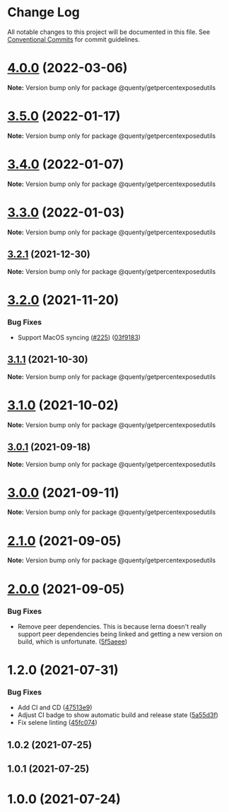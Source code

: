 # Change Log

All notable changes to this project will be documented in this file.
See [Conventional Commits](https://conventionalcommits.org) for commit guidelines.

# [4.0.0](https://github.com/Quenty/NevermoreEngine/compare/@quenty/getpercentexposedutils@3.5.0...@quenty/getpercentexposedutils@4.0.0) (2022-03-06)

**Note:** Version bump only for package @quenty/getpercentexposedutils





# [3.5.0](https://github.com/Quenty/NevermoreEngine/compare/@quenty/getpercentexposedutils@3.4.0...@quenty/getpercentexposedutils@3.5.0) (2022-01-17)

**Note:** Version bump only for package @quenty/getpercentexposedutils





# [3.4.0](https://github.com/Quenty/NevermoreEngine/compare/@quenty/getpercentexposedutils@3.3.0...@quenty/getpercentexposedutils@3.4.0) (2022-01-07)

**Note:** Version bump only for package @quenty/getpercentexposedutils





# [3.3.0](https://github.com/Quenty/NevermoreEngine/compare/@quenty/getpercentexposedutils@3.2.1...@quenty/getpercentexposedutils@3.3.0) (2022-01-03)

**Note:** Version bump only for package @quenty/getpercentexposedutils





## [3.2.1](https://github.com/Quenty/NevermoreEngine/compare/@quenty/getpercentexposedutils@3.2.0...@quenty/getpercentexposedutils@3.2.1) (2021-12-30)

**Note:** Version bump only for package @quenty/getpercentexposedutils





# [3.2.0](https://github.com/Quenty/NevermoreEngine/compare/@quenty/getpercentexposedutils@3.1.1...@quenty/getpercentexposedutils@3.2.0) (2021-11-20)


### Bug Fixes

* Support MacOS syncing ([#225](https://github.com/Quenty/NevermoreEngine/issues/225)) ([03f9183](https://github.com/Quenty/NevermoreEngine/commit/03f918392c6a5bdd33f8a17c38de371d1e06c67a))





## [3.1.1](https://github.com/Quenty/NevermoreEngine/compare/@quenty/getpercentexposedutils@3.1.0...@quenty/getpercentexposedutils@3.1.1) (2021-10-30)

**Note:** Version bump only for package @quenty/getpercentexposedutils





# [3.1.0](https://github.com/Quenty/NevermoreEngine/compare/@quenty/getpercentexposedutils@3.0.1...@quenty/getpercentexposedutils@3.1.0) (2021-10-02)

**Note:** Version bump only for package @quenty/getpercentexposedutils





## [3.0.1](https://github.com/Quenty/NevermoreEngine/compare/@quenty/getpercentexposedutils@3.0.0...@quenty/getpercentexposedutils@3.0.1) (2021-09-18)

**Note:** Version bump only for package @quenty/getpercentexposedutils





# [3.0.0](https://github.com/Quenty/NevermoreEngine/compare/@quenty/getpercentexposedutils@2.1.0...@quenty/getpercentexposedutils@3.0.0) (2021-09-11)

**Note:** Version bump only for package @quenty/getpercentexposedutils





# [2.1.0](https://github.com/Quenty/NevermoreEngine/compare/@quenty/getpercentexposedutils@2.0.0...@quenty/getpercentexposedutils@2.1.0) (2021-09-05)

**Note:** Version bump only for package @quenty/getpercentexposedutils





# [2.0.0](https://github.com/Quenty/NevermoreEngine/compare/@quenty/getpercentexposedutils@1.2.0...@quenty/getpercentexposedutils@2.0.0) (2021-09-05)


### Bug Fixes

* Remove peer dependencies. This is because lerna doesn't really support peer dependencies being linked and getting a new version on build, which is unfortunate. ([5f5aeee](https://github.com/Quenty/NevermoreEngine/commit/5f5aeeea8de9975435309e53679f0ef7064f9dd0))





# 1.2.0 (2021-07-31)


### Bug Fixes

* Add CI and CD ([47513e9](https://github.com/Quenty/NevermoreEngine/commit/47513e9b568162707534af132396dd8756947dd3))
* Adjust CI badge to show automatic build and release state ([5a55d3f](https://github.com/Quenty/NevermoreEngine/commit/5a55d3f19bf8d66a760d67da9b56ed47fab74656))
* Fix selene linting ([45fc074](https://github.com/Quenty/NevermoreEngine/commit/45fc07489ee59127ac6582689f19a0e87c1e5b5a))



## 1.0.2 (2021-07-25)



## 1.0.1 (2021-07-25)



# 1.0.0 (2021-07-24)
